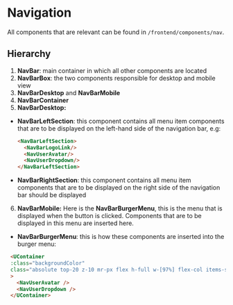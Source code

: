 # Navigation

All components that are relevant can be found in `/frontend/components/nav`.

## Hierarchy

1. **NavBar**: main container in which all other components are located
2. **NavBarBox**: the two components responsible for desktop and mobile view
3. **NavBarDesktop** and **NavBarMobile**
4. **NavBarContainer**
5. **NavBarDesktop:**

  - **NavBarLeftSection**: this component contains all menu item components that are to be displayed on the left-hand side of the
    navigation bar, e.g:
    ```html
    <NavBarLeftSection>
      <NavBarLogoLink/>
      <NavUserAvatar/>
      <NavUserDropdown/>
    </NavBarLeftSection>
    ```
  - **NavBarRightSection**: this component contains all menu item components that are to be displayed on the right side of the
    navigation bar should be displayed

6. **NavBarMobile:**
   Here is the **NavBarBurgerMenu**, this is the menu that is displayed when the button is clicked.
   Components that are to be displayed in this menu are inserted here.
  - **NavBarBurgerMenu**: this is how these components are inserted into the burger menu:
   ```html
    <UContainer
    :class="backgroundColor"
    class="absolute top-20 z-10 mr-px flex h-full w-[97%] flex-col items-start justify-start gap-y-5 overflow-x-hidden rounded-b border border-t-0 border-neutral-300 p-5 opacity-100 dark:border-gray-700"
    >
      <NavUserAvatar />
      <NavUserDropdown />
    </UContainer>
   ```
